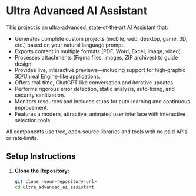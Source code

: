 # Ultra Advanced AI Assistant

This project is an ultra‑advanced, state‑of‑the‑art AI Assistant that:
- Generates complete custom projects (mobile, web, desktop, game, 3D, etc.) based on your natural language prompt.
- Exports content in multiple formats (PDF, Word, Excel, image, video).
- Processes attachments (Figma files, images, ZIP archives) to guide design.
- Provides live, interactive previews—including support for high‑graphic 3D/Unreal Engine–like applications.
- Offers real‑time, ChatGPT‑like conversation and iterative updates.
- Performs rigorous error detection, static analysis, auto‑fixing, and security sanitization.
- Monitors resources and includes stubs for auto‑learning and continuous improvement.
- Features a modern, attractive, animated user interface with interactive selection tools.

All components use free, open‑source libraries and tools with no paid APIs or rate‑limits.

## Setup Instructions

1. **Clone the Repository:**
   ```bash
   git clone <your-repository-url>
   cd ultra_advanced_ai_assistant
